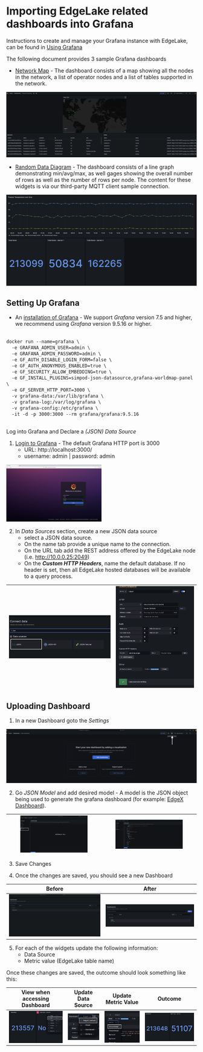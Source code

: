 # Importing EdgeLake related dashboards into Grafana

Instructions to create and manage your Grafana instance with EdgeLake, can be found in [Using Grafana](using%20grafana.md) 


The following document provides 3 sample Grafana dashboards
* [Network Map](jsons/network_summary.json) - The dashboard consists of a map showing all the nodes 
in the network, a list of operator nodes and a list of  tables supported in the network.

![grafana_network_map.png](..%2Fimgs%2Fgrafana_network_map.png)

  
* [Random Data Diagram](jsons/rand_data_dashboard.json) - The dashboard consists of a line graph demonstrating min/avg/max, as well gages showing 
the overall number of rows as well as the number of rows per node. The content for these widgets is via our third-party
MQTT client sample connection.  

![grafana_edgex_dashboard.png](..%2Fimgs%2Fgrafana_edgex_dashboard.png)

## Setting Up Grafana

* An [installation of Grafana](https://grafana.com/docs/grafana/latest/setup-grafana/installation/) - We support _Grafana_ version 7.5 and higher, we recommend using _Grafana_ version 9.5.16 or higher. 
<pre>
   <code>
docker run --name=grafana \
  -e GRAFANA_ADMIN_USER=admin \
  -e GRAFANA_ADMIN_PASSWORD=admin \
  -e GF_AUTH_DISABLE_LOGIN_FORM=false \
  -e GF_AUTH_ANONYMOUS_ENABLED=true \
  -e GF_SECURITY_ALLOW_EMBEDDING=true \
  -e GF_INSTALL_PLUGINS=simpod-json-datasource,grafana-worldmap-panel \
  -e GF_SERVER_HTTP_PORT=3000 \
  -v grafana-data:/var/lib/grafana \
  -v grafana-log:/var/log/grafana \
  -v grafana-config:/etc/grafana \
  -it -d -p 3000:3000 --rm grafana/grafana:9.5.16
   </code>
</pre>

Log into Grafana and Declare a _(JSON) Data Source_

1. [Login to Grafana](https://grafana.com/docs/grafana/latest/getting-started/getting-started/) - The default Grafana HTTP port is 3000  
   * URL: http://localhost:3000/ 
   * username: admin | password: admin

<img src="../imgs/grafana_login.png" alt="Grafana page" width="50%" height="50%" />

2. In _Data Sources_ section, create a new JSON data source
   * select a JSON data source.
   * On the name tab provide a unique name to the connection.
   * On the URL tab add the REST address offered by the EdgeLake node (i.e. http://10.0.0.25:2049)
   * On the ***Custom HTTP Headers***, name the default database. If no header is set, then all EdgeLake hosted databases will be available to a query process.


|<img src="../imgs/grafana_datasource_connector.png" alt="Data Source Option" /> | <img src="../imgs/grafana_datasource_configuration.png" alt="Data Source Config" /> | 
| :---: | :---: |


## Uploading Dashboard

1. In a new Dashboard goto the _Settings_  
<img src="../imgs/grafana_base_dashboard.png" alt="Empty Dashboard" />


2. Go _JSON Model_ and add desired model - A model is the JSON object being used to generate the grafana dashboard (for example: [EdgeX Dashboard](../examples/grafana_json/edgex_dashboard.json)).

| <img src="../imgs/grafana_json_model_empty.png" alt="Empty JSON Model" width="75%" height="75%" /> | <img src="../imgs/grafana_json_model.png" alt="JSON Model" width="75%" height="75%"/> |
|:--------------------------------------------------------------------------------------------------:|:-------------------------------------------------------------------------------------:|

3. Save Changes


4. Once the changes are saved, you should see a new Dashboard 

| Before |                                After                                |
| :---: |:-------------------------------------------------------------------:|
| <img src="../imgs/grafana_no_dashboard.png" alt="No Dashboards" /> | <img src="../imgs/grafana_new_dashboard.png" alt="New Dashboard" /> | 

5. For each of the widgets update the following information:
   * Data Source 
   * Metric value (EdgeLake table name)

Once these changes are saved, the outcome should look something like this:

|          View when accessing Dashboard          |                             Update Data Source                              | Update Metric Value | Outcome | 
|:-----------------------------------------------:|:---------------------------------------------------------------------------:| :---: | :---:  |
| ![Edit Widget](../imgs/grafana_edit_button.png) | ![grafana_update_datasource.png](..%2Fimgs%2Fgrafana_update_datasource.png) | ![grafana_update_table.png](..%2Fimgs%2Fgrafana_update_table.png) | ![grafana_outcome.png](..%2Fimgs%2Fgrafana_outcome.png) |   
